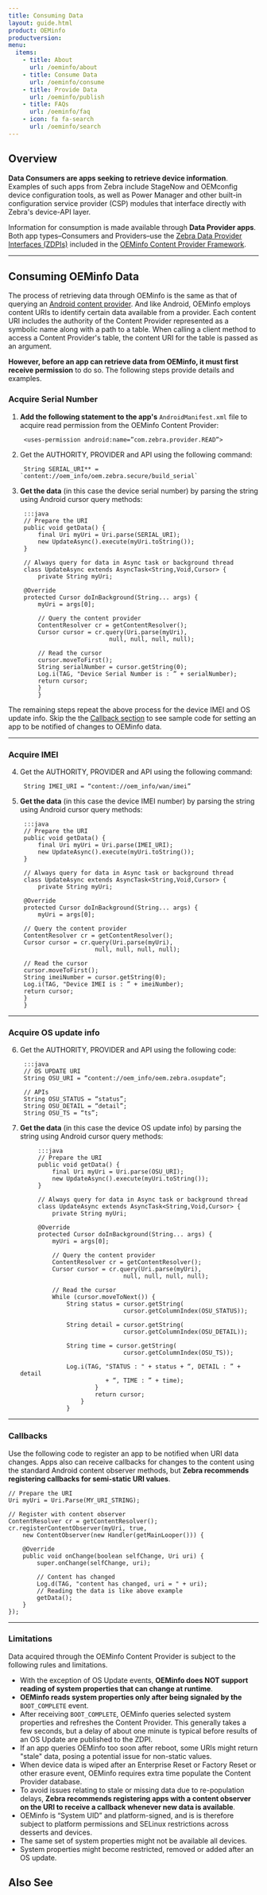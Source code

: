 ```yaml
---
title: Consuming Data
layout: guide.html
product: OEMinfo
productversion:
menu:
  items:
    - title: About
      url: /oeminfo/about
    - title: Consume Data
      url: /oeminfo/consume
    - title: Provide Data
      url: /oeminfo/publish
    - title: FAQs
      url: /oeminfo/faq
    - icon: fa fa-search
      url: /oeminfo/search
---
```


## Overview

**Data Consumers are apps seeking to retrieve device information**. Examples of such apps from Zebra include StageNow and OEMconfig device configuration tools, as well as Power Manager and other built-in configuration service provider (CSP) modules that interface directly with Zebra's device-API layer. 

Information for consumption is made available through **Data Provider apps**. Both app types&ndash;Consumers and Providers&ndash;use the [Zebra Data Provider Interfaces (ZDPIs)](../faq/whatdoeszdpistandfor) included in the [OEMinfo Content Provider Framework](../faq/oeminfocontentproviderframework). 

-----

## Consuming OEMinfo Data

The process of retrieving data through OEMinfo is the same as that of querying an [Android content provider](https://developer.android.com/guide/topics/providers/content-providers). And like Android, OEMinfo employs content URIs to identify certain data available from a provider. Each content URI includes the authority of the Content Provider represented as a symbolic name along with a path to a table. When calling a client method to access a Content Provider's table, the content URI for the table is passed as an argument.

**However, before an app can retrieve data from OEMinfo, it must first receive permission** to do so. The following steps provide details and examples. 

### Acquire Serial Number 

1. **Add the following statement to the app's** `AndroidManifest.xml` file to acquire read permission from the OEMinfo Content Provider:

        <uses-permission android:name=”com.zebra.provider.READ”>
2. Get the AUTHORITY, PROVIDER and API using the following command:<br>

        String SERIAL_URI** = `content://oem_info/oem.zebra.secure/build_serial`
3. **Get the data** (in this case the device serial number) by parsing the string using Android cursor query methods:<br>

        :::java
        // Prepare the URI
        public void getData() {
            final Uri myUri = Uri.parse(SERIAL_URI);
            new UpdateAsync().execute(myUri.toString());
        }

        // Always query for data in Async task or background thread
        class UpdateAsync extends AsyncTask<String,Void,Cursor> {
            private String myUri;

        @Override
        protected Cursor doInBackground(String... args) {
            myUri = args[0];

            // Query the content provider
            ContentResolver cr = getContentResolver();
            Cursor cursor = cr.query(Uri.parse(myUri),
                                null, null, null, null);

            // Read the cursor
            cursor.moveToFirst();
            String serialNumber = cursor.getString(0);
            Log.i(TAG, "Device Serial Number is : ” + serialNumber);            
            return cursor;
            }
            }

The remaining steps repeat the above process for the device IMEI and OS update info. Skip the the [Callback section](#callbacks) to see sample code for setting an app to be notified of changes to OEMinfo data.

-----

### Acquire IMEI

4. Get the AUTHORITY, PROVIDER and API using the following command:<br>

        String IMEI_URI = “content://oem_info/wan/imei”
5. **Get the data** (in this case the device IMEI number) by parsing the string using Android cursor query methods:<br>

        :::java
        // Prepare the URI
        public void getData() {
            final Uri myUri = Uri.parse(IMEI_URI);
            new UpdateAsync().execute(myUri.toString());
        }

        // Always query for data in Async task or background thread
        class UpdateAsync extends AsyncTask<String,Void,Cursor> {
            private String myUri;

        @Override
        protected Cursor doInBackground(String... args) {
            myUri = args[0];

        // Query the content provider
        ContentResolver cr = getContentResolver();
        Cursor cursor = cr.query(Uri.parse(myUri),
                            null, null, null, null);

        // Read the cursor
        cursor.moveToFirst();
        String imeiNumber = cursor.getString(0);
        Log.i(TAG, "Device IMEI is : ” + imeiNumber);            
        return cursor;
        }
        }

-----

### Acquire OS update info

6. Get the AUTHORITY, PROVIDER and API using the following code:<br>

        :::java
        // OS UPDATE URI
        String OSU_URI = “content://oem_info/oem.zebra.osupdate”;

        // APIs
        String OSU_STATUS = “status”;
        String OSU_DETAIL = “detail”;
        String OSU_TS = “ts”;

7. **Get the data** (in this case the device OS update info) by parsing the string using Android cursor query methods:<br>

            :::java
            // Prepare the URI
            public void getData() {
                final Uri myUri = Uri.parse(OSU_URI);
                new UpdateAsync().execute(myUri.toString());
            }

            // Always query for data in Async task or background thread
            class UpdateAsync extends AsyncTask<String,Void,Cursor> {
                private String myUri;

            @Override
            protected Cursor doInBackground(String... args) {
                myUri = args[0];

                // Query the content provider
                ContentResolver cr = getContentResolver();
                Cursor cursor = cr.query(Uri.parse(myUri),
                                    null, null, null, null);

                // Read the cursor
                While (cursor.moveToNext()) {
                    String status = cursor.getString(
                                    cursor.getColumnIndex(OSU_STATUS));
                 
                    String detail = cursor.getString(
                                    cursor.getColumnIndex(OSU_DETAIL));

                    String time = cursor.getString(
                                    cursor.getColumnIndex(OSU_TS));

                    Log.i(TAG, "STATUS : " + status + “, DETAIL : ” + detail
                               + “, TIME : ” + time);            
                            }
                            return cursor;
                        }
                    }

-----

### Callbacks

Use the following code to register an app to be notified when URI data changes. Apps also can receive callbacks for changes to the content using the standard Android content observer methods, but **Zebra recommends registering callbacks for semi-static URI values**.

    // Prepare the URI
    Uri myUri = Uri.Parse(MY_URI_STRING);

    // Register with content observer
    ContentResolver cr = getContentResolver();
    cr.registerContentObserver(myUri, true, 
        new ContentObserver(new Handler(getMainLooper())) {

        @Override
        public void onChange(boolean selfChange, Uri uri) {
            super.onChange(selfChange, uri);

            // Content has changed
            Log.d(TAG, "content has changed, uri = " + uri);
            // Reading the data is like above example
            getData();
        }
    });

-----

### Limitations

Data acquired through the OEMinfo Content Provider is subject to the following rules and limitations. 

* With the exception of OS Update events, **OEMinfo does NOT support reading of system properties that can change at runtime**.
* **OEMinfo reads system properties only after being signaled by the** `BOOT_COMPLETE` event.
 * After receiving `BOOT_COMPLETE`, OEMinfo queries selected system properties and refreshes the Content Provider. This generally takes a few seconds, but a delay of about one minute is typical before results of an OS Update are published to the ZDPI.
 * If an app queries OEMinfo too soon after reboot, some URIs might return "stale" data, posing a potential issue for non-static values. 
* When device data is wiped after an Enterprise Reset or Factory Reset or other erasure event, OEMinfo requires extra time populate the Content Provider database.
* To avoid issues relating to stale or missing data due to re-population delays, **Zebra recommends registering apps with a content observer on the URI to receive a callback whenever new data is available**.
* OEMinfo is “System UID” and platform-signed, and is is therefore subject to platform permissions and SELinux restrictions across desserts and devices.
* The same set of system properties might not be available all devices.
* System properties might become restricted, removed or added after an OS update.

## Also See

